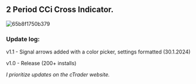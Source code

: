 ## 2 Period CCi Cross Indicator.


![65b8f1750b379](https://github.com/mirbyte/CCi-Trend-Indicator/assets/83219244/38be3d72-38b9-4999-a1ee-e248180ddf71)


### Update log:

v1.1 - Signal arrows added with a color picker, settings formatted (30.1.2024)

v1.0 - Release (200+ installs)

_I prioritize updates on the cTrader website._

